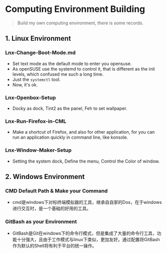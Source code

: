 # Computing Environment Building
> Build my own computing environment, there is some records.
## 1. Linux Environment
### Lnx-Change-Boot-Mode.md
- Set text mode as the default mode to enter you opensuse. 
- As openSUSE use the systemd to control it, that is different as the init levels, which confused me such a long time. 
- Just the `systemctl` tool.
- Now, it's ok.

### Lnx-Openbox-Setup
- Docky as dock, Tint2 as the panel, Feh to set wallpaper.

### Lnx-Run-Firefox-in-CML
- Make a shortcut of Firefox, and also for other application, for you can run an application quickly in command line, like konsole. 

### Lnx-Window-Maker-Setup
- Setting the system dock, Define the menu, Control the Color of window.

## 2. Windows Environment
### CMD Default Path & Make your Command
- cmd是windows下对标终端模拟器的工具，继承自自家的Dos，在于windows进行交互时，是一个基础的好用的工具。

### GitBash as your Environment
- GitBash是Git在windows下的命令行模式，但是集成了大量的命令行工具，功能十分强大，且由于工作模式与linux下类似，更加友好。通过配置将GitBash作为默认的Shell将有利于平台的统一操作。
